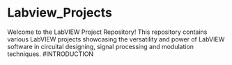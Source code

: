 # Labview_Projects
Welcome to the LabVIEW Project Repository!
This repository contains various LabVIEW projects showcasing the versatility and power of LabVIEW software in circuital designing, signal processing and modulation techniques.
#INTRODUCTION
